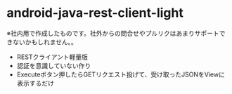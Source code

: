 # android-java-rest-client-light

※社内用で作成したものです。社外からの問合せやプルリクはあまりサポートできないかもしれません。。

* RESTクライアント軽量版
* 認証を意識していない作り
* Executeボタン押したらGETリクエスト投げて、受け取ったJSONをViewに表示するだけ
